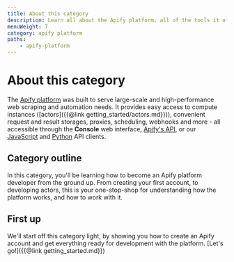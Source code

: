 ```yaml
---
title: About this category
description: Learn all about the Apify platform, all of the tools it offers, and how it can improve your overall development experience.
menuWeight: 7
category: apify platform
paths:
    - apify-platform
---
```


# [](#about-the-platform) About this category

The [Apify platform](https://apify.com) was built to serve large-scale and high-performance web scraping and automation needs. It provides easy access to compute instances ([actors]({{@link getting_started/actors.md}})), convenient request and result storages, proxies, scheduling, webhooks and more - all accessible through the **Console** web interface, [Apify's API](https://docs.apify.com/api/v2), or our [JavaScript](https://docs.apify.com/apify-client-js) and [Python](https://docs.apify.com/apify-client-python) API clients.

## [](#this-category) Category outline

In this category, you'll be learning how to become an Apify platform developer from the ground up. From creating your first account, to developing actors, this is your one-stop-shop for understanding how the platform works, and how to work with it.

## [](#first) First up

We'll start off this category light, by showing you how to create an Apify account and get everything ready for development with the platform. [Let's go!]({{@link getting_started.md}})

